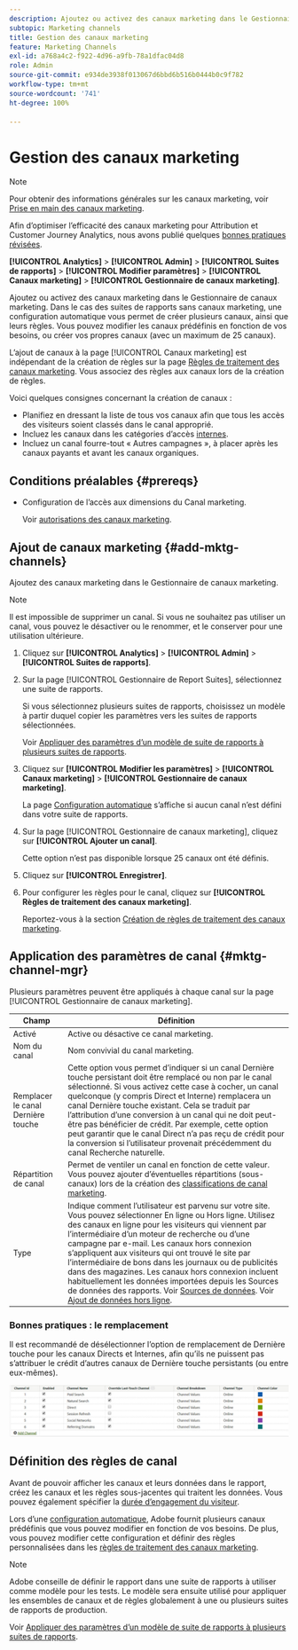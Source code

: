 ```yaml
---
description: Ajoutez ou activez des canaux marketing dans le Gestionnaire de canaux marketing. Dans le cas des suites de rapports sans canaux marketing, une configuration automatique vous permet de créer plusieurs canaux, ainsi que leurs règles. Vous pouvez modifier les canaux prédéfinis en fonction de vos besoins, ou créer vos propres canaux (avec un maximum de 25 canaux).
subtopic: Marketing channels
title: Gestion des canaux marketing
feature: Marketing Channels
exl-id: a768a4c2-f922-4d96-a9fb-78a1dfac04d8
role: Admin
source-git-commit: e934de3938f013067d6bbd6b516b0444b0c9f782
workflow-type: tm+mt
source-wordcount: '741'
ht-degree: 100%

---
```


# Gestion des canaux marketing

>[!NOTE]
>
> Pour obtenir des informations générales sur les canaux marketing, voir [Prise en main des canaux marketing](/help/components/c-marketing-channels/c-getting-started-mchannel.md).
>
> Afin d’optimiser l’efficacité des canaux marketing pour Attribution et Customer Journey Analytics, nous avons publié quelques [bonnes pratiques révisées](/help/components/c-marketing-channels/mchannel-best-practices.md).

**[!UICONTROL Analytics]** > **[!UICONTROL Admin]** > **[!UICONTROL Suites de rapports]** > **[!UICONTROL Modifier paramètres]** > **[!UICONTROL Canaux marketing]** > **[!UICONTROL Gestionnaire de canaux marketing]**.

Ajoutez ou activez des canaux marketing dans le Gestionnaire de canaux marketing. Dans le cas des suites de rapports sans canaux marketing, une configuration automatique vous permet de créer plusieurs canaux, ainsi que leurs règles. Vous pouvez modifier les canaux prédéfinis en fonction de vos besoins, ou créer vos propres canaux (avec un maximum de 25 canaux).

L’ajout de canaux à la page [!UICONTROL Canaux marketing] est indépendant de la création de règles sur la page [Règles de traitement des canaux marketing](/help/admin/tools/manage-rs/edit-settings/marketing-channels/mc-proc-rules.md). Vous associez des règles aux canaux lors de la création de règles.

Voici quelques consignes concernant la création de canaux :

* Planifiez en dressant la liste de tous vos canaux afin que tous les accès des visiteurs soient classés dans le canal approprié.
* Incluez les canaux dans les catégories d’accès [internes](/help/admin/tools/manage-rs/edit-settings/marketing-channels/mc-proc-rules.md).
* Incluez un canal fourre-tout « Autres campagnes », à placer après les canaux payants et avant les canaux organiques.


## Conditions préalables {#prereqs}

* Configuration de l’accès aux dimensions du Canal marketing.

  Voir [autorisations des canaux marketing](/help/components/c-marketing-channels/c-channel-report-access.md).

## Ajout de canaux marketing {#add-mktg-channels}

Ajoutez des canaux marketing dans le Gestionnaire de canaux marketing.

>[!NOTE]
>
>Il est impossible de supprimer un canal. Si vous ne souhaitez pas utiliser un canal, vous pouvez le désactiver ou le renommer, et le conserver pour une utilisation ultérieure.

1. Cliquez sur **[!UICONTROL Analytics]** > **[!UICONTROL Admin]** > **[!UICONTROL Suites de rapports]**.
1. Sur la page [!UICONTROL Gestionnaire de Report Suites], sélectionnez une suite de rapports.

   Si vous sélectionnez plusieurs suites de rapports, choisissez un modèle à partir duquel copier les paramètres vers les suites de rapports sélectionnées.

   Voir [Appliquer des paramètres d’un modèle de suite de rapports à plusieurs suites de rapports](/help/components/c-marketing-channels/c-getting-started-mchannel.md).

1. Cliquez sur **[!UICONTROL Modifier les paramètres]** > **[!UICONTROL Canaux marketing]** > **[!UICONTROL Gestionnaire de canaux marketing]**.

   La page [Configuration automatique](/help/components/c-marketing-channels/c-getting-started-mchannel.md) s’affiche si aucun canal n’est défini dans votre suite de rapports.

1. Sur la page [!UICONTROL Gestionnaire de canaux marketing], cliquez sur **[!UICONTROL Ajouter un canal]**.

   Cette option n’est pas disponible lorsque 25 canaux ont été définis.

1. Cliquez sur **[!UICONTROL Enregistrer]**.
1. Pour configurer les règles pour le canal, cliquez sur **[!UICONTROL Règles de traitement des canaux marketing]**.

   Reportez-vous à la section [Création de règles de traitement des canaux marketing](/help/admin/tools/manage-rs/edit-settings/marketing-channels/mc-proc-rules.md).

## Application des paramètres de canal {#mktg-channel-mgr}

Plusieurs paramètres peuvent être appliqués à chaque canal sur la page [!UICONTROL Gestionnaire de canaux marketing].

| Champ | Définition |
|--- |--- |
| Activé | Active ou désactive ce canal marketing. |
| Nom du canal | Nom convivial du canal marketing. |
| Remplacer le canal Dernière touche | Cette option vous permet d’indiquer si un canal Dernière touche persistant doit être remplacé ou non par le canal sélectionné. Si vous activez cette case à cocher, un canal quelconque (y compris Direct et Interne) remplacera un canal Dernière touche existant. Cela se traduit par l’attribution d’une conversion à un canal qui ne doit peut-être pas bénéficier de crédit. Par exemple, cette option peut garantir que le canal Direct n’a pas reçu de crédit pour la conversion si l’utilisateur provenait précédemment du canal Recherche naturelle. |
| Répartition de canal | Permet de ventiler un canal en fonction de cette valeur. Vous pouvez ajouter d’éventuelles répartitions (sous-canaux) lors de la création des [classifications de canal marketing](/help/admin/tools/manage-rs/edit-settings/marketing-channels/classifications-mchannel.md). |
| Type | Indique comment l’utilisateur est parvenu sur votre site. Vous pouvez sélectionner En ligne ou Hors ligne. Utilisez des canaux en ligne pour les visiteurs qui viennent par l’intermédiaire d’un moteur de recherche ou d’une campagne par e-mail. Les canaux hors connexion s’appliquent aux visiteurs qui ont trouvé le site par l’intermédiaire de bons dans les journaux ou de publicités dans des magazines. Les canaux hors connexion incluent habituellement les données importées depuis les Sources de données des rapports. Voir [Sources de données](/help/import/data-sources/overview.md). Voir [Ajout de données hors ligne](/help/components/c-marketing-channels/c-getting-started-mchannel.md). |

### Bonnes pratiques : le remplacement

Il est recommandé de désélectionner l’option de remplacement de Dernière touche pour les canaux Directs et Internes, afin qu’ils ne puissent pas s’attribuer le crédit d’autres canaux de Dernière touche persistants (ou entre eux-mêmes).

![](assets/int-channel2.png)

## Définition des règles de canal

Avant de pouvoir afficher les canaux et leurs données dans le rapport, créez les canaux et les règles sous-jacentes qui traitent les données. Vous pouvez également spécifier la [durée d’engagement du visiteur](/help/admin/tools/manage-rs/edit-settings/marketing-channels/visitor-engagement.md).

Lors d’une [configuration automatique](/help/components/c-marketing-channels/c-getting-started-mchannel.md), Adobe fournit plusieurs canaux prédéfinis que vous pouvez modifier en fonction de vos besoins. De plus, vous pouvez modifier cette configuration et définir des règles personnalisées dans les [règles de traitement des canaux marketing](/help/admin/tools/manage-rs/edit-settings/marketing-channels/mc-proc-rules.md).

>[!NOTE]
>
>Adobe conseille de définir le rapport dans une suite de rapports à utiliser comme modèle pour les tests. Le modèle sera ensuite utilisé pour appliquer les ensembles de canaux et de règles globalement à une ou plusieurs suites de rapports de production.
>
>Voir [Appliquer des paramètres d’un modèle de suite de rapports à plusieurs suites de rapports](/help/components/c-marketing-channels/c-getting-started-mchannel.md).
